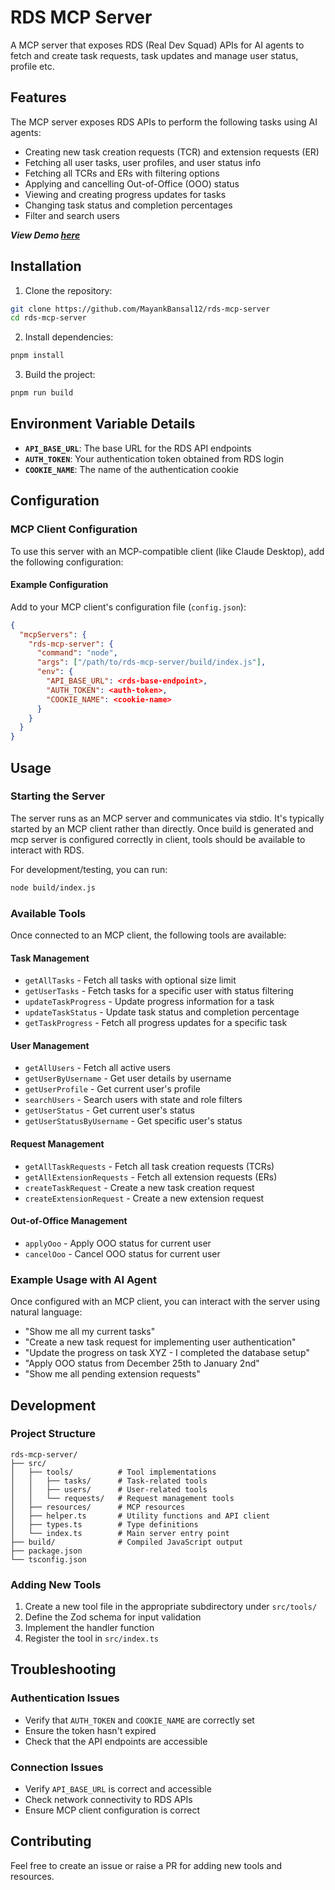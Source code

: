 # RDS MCP Server

A MCP server that exposes RDS (Real Dev Squad) APIs for AI agents to fetch and create task requests, task updates and manage user status, profile etc.

## Features

The MCP server exposes RDS APIs to perform the following tasks using AI agents:

- Creating new task creation requests (TCR) and extension requests (ER)
- Fetching all user tasks, user profiles, and user status info
- Fetching all TCRs and ERs with filtering options
- Applying and cancelling Out-of-Office (OOO) status
- Viewing and creating progress updates for tasks
- Changing task status and completion percentages
- Filter and search users

**_View Demo [here](https://5kas5z928t.ufs.sh/f/wBHVA4PQTleAIgyhQnJk5lBHphFeYR79MkDyxJtPNVZqKfOj)_**

## Installation

1. Clone the repository:

```bash
git clone https://github.com/MayankBansal12/rds-mcp-server
cd rds-mcp-server
```

2. Install dependencies:

```bash
pnpm install
```

3. Build the project:

```bash
pnpm run build
```

## Environment Variable Details

- **`API_BASE_URL`**: The base URL for the RDS API endpoints
- **`AUTH_TOKEN`**: Your authentication token obtained from RDS login
- **`COOKIE_NAME`**: The name of the authentication cookie

## Configuration

### MCP Client Configuration

To use this server with an MCP-compatible client (like Claude Desktop), add the following configuration:

#### Example Configuration

Add to your MCP client's configuration file (`config.json`):

```json
{
  "mcpServers": {
    "rds-mcp-server": {
      "command": "node",
      "args": ["/path/to/rds-mcp-server/build/index.js"],
      "env": {
        "API_BASE_URL": <rds-base-endpoint>,
        "AUTH_TOKEN": <auth-token>,
        "COOKIE_NAME": <cookie-name>
      }
    }
  }
}
```

## Usage

### Starting the Server

The server runs as an MCP server and communicates via stdio. It's typically started by an MCP client rather than directly. Once build is generated and mcp server is configured correctly in client, tools should be available to interact with RDS.

For development/testing, you can run:

```bash
node build/index.js
```

### Available Tools

Once connected to an MCP client, the following tools are available:

#### Task Management

- `getAllTasks` - Fetch all tasks with optional size limit
- `getUserTasks` - Fetch tasks for a specific user with status filtering
- `updateTaskProgress` - Update progress information for a task
- `updateTaskStatus` - Update task status and completion percentage
- `getTaskProgress` - Fetch all progress updates for a specific task

#### User Management

- `getAllUsers` - Fetch all active users
- `getUserByUsername` - Get user details by username
- `getUserProfile` - Get current user's profile
- `searchUsers` - Search users with state and role filters
- `getUserStatus` - Get current user's status
- `getUserStatusByUsername` - Get specific user's status

#### Request Management

- `getAllTaskRequests` - Fetch all task creation requests (TCRs)
- `getAllExtensionRequests` - Fetch all extension requests (ERs)
- `createTaskRequest` - Create a new task creation request
- `createExtensionRequest` - Create a new extension request

#### Out-of-Office Management

- `applyOoo` - Apply OOO status for current user
- `cancelOoo` - Cancel OOO status for current user

### Example Usage with AI Agent

Once configured with an MCP client, you can interact with the server using natural language:

- "Show me all my current tasks"
- "Create a new task request for implementing user authentication"
- "Update the progress on task XYZ - I completed the database setup"
- "Apply OOO status from December 25th to January 2nd"
- "Show me all pending extension requests"

## Development

### Project Structure

```
rds-mcp-server/
├── src/
│   ├── tools/          # Tool implementations
│   │   ├── tasks/      # Task-related tools
│   │   ├── users/      # User-related tools
│   │   └── requests/   # Request management tools
│   ├── resources/      # MCP resources
│   ├── helper.ts       # Utility functions and API client
│   ├── types.ts        # Type definitions
│   └── index.ts        # Main server entry point
├── build/              # Compiled JavaScript output
├── package.json
└── tsconfig.json
```

### Adding New Tools

1. Create a new tool file in the appropriate subdirectory under `src/tools/`
2. Define the Zod schema for input validation
3. Implement the handler function
4. Register the tool in `src/index.ts`

## Troubleshooting

### Authentication Issues

- Verify that `AUTH_TOKEN` and `COOKIE_NAME` are correctly set
- Ensure the token hasn't expired
- Check that the API endpoints are accessible

### Connection Issues

- Verify `API_BASE_URL` is correct and accessible
- Check network connectivity to RDS APIs
- Ensure MCP client configuration is correct

## Contributing

Feel free to create an issue or raise a PR for adding new tools and resources.
